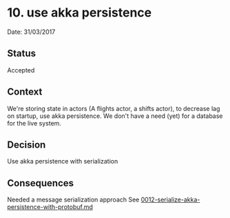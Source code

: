 # 10. use akka persistence

Date: 31/03/2017

## Status

Accepted

## Context

We're storing state in actors (A flights actor, a shifts actor), to decrease lag on startup, use akka persistence. 
We don't have a need (yet) for a database for the live system. 

## Decision

Use akka persistence with serialization 


## Consequences

Needed a message serialization approach See [0012-serialize-akka-persistence-with-protobuf.md](0012-serialize-akka-persistence-with-protobuf.md)
